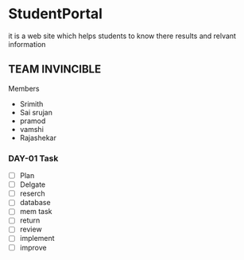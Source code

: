 # StudentPortal
 it is a web site which helps students to know there results and relvant information 

## TEAM INVINCIBLE 
 Members 
* Srimith
* Sai srujan
* pramod
* vamshi
* Rajashekar
### DAY-01 Task

- [ ] Plan
- [ ] Delgate
- [ ] reserch
- [ ] database
- [ ] mem task
- [ ] return 
- [ ] review
- [ ] implement
- [ ] improve
